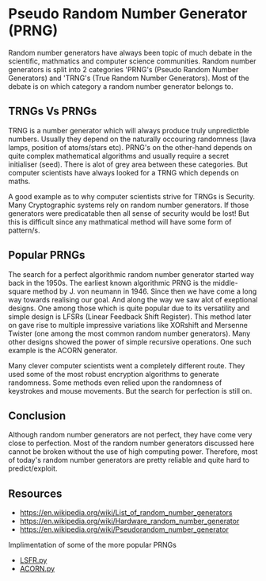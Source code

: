 # Pseudo Random Number Generator (PRNG)
Random number generators have always been topic of much debate in the scientific, mathmatics and computer science communities. Random number generators is split into 2 categories 'PRNG's (Pseudo Random Number Generators) and 'TRNG's (True Random Number Generators). Most of the debate is on which category a random number generator belongs to. 

## TRNGs Vs PRNGs
TRNG is a number generator which will always produce truly unpredictble numbers. Usually they depend on the naturally occouring randomness (lava lamps, position of atoms/stars etc). PRNG's on the other-hand depends on quite complex mathematical algorithms and usually require a secret initialiser (seed). There is alot of grey area between these categories. But computer scientists have always looked for a TRNG which depends on maths.

A good example as to why computer scientists strive for TRNGs is Security. Many Cryptographic systems rely on random number generators. If those generators were predicatable then all sense of security would be lost! But this is difficult since any mathmatical method will have some form of pattern/s.

## Popular PRNGs
The search for a perfect algorithmic random number generator started way back in the 1950s. The earliest known algorithmic PRNG is the middle-square method by J. von neumann in 1946. Since then we have come a long way towards realising our goal. And along the way we saw alot of exeptional designs. One among those which is quite popular due to its versatility and simple design is LFSRs (Linear Feedback Shift Register). This method later on gave rise to multiple impressive variations like XORshift and Mersenne Twister (one among the most common random number generators). Many other designs showed the power of simple recursive operations. One such example is the ACORN generator.

Many clever computer scientists went a completely different route. They used some of the most robust encryption algorithms to generate randomness. Some methods even relied upon the randomness of keystrokes and mouse movements. But the search for perfection is still on.

## Conclusion
Although random number generators are not perfect, they have come very close to perfection. Most of the random number generators discussed here cannot be broken without the use of high computing power. Therefore, most of today's random number generators are pretty reliable and quite hard to predict/exploit.

## Resources
- https://en.wikipedia.org/wiki/List_of_random_number_generators
- https://en.wikipedia.org/wiki/Hardware_random_number_generator
- https://en.wikipedia.org/wiki/Pseudorandom_number_generator

Implimentation of some of the more popular PRNGs
- [LSFR.py]()
- [ACORN.py]()